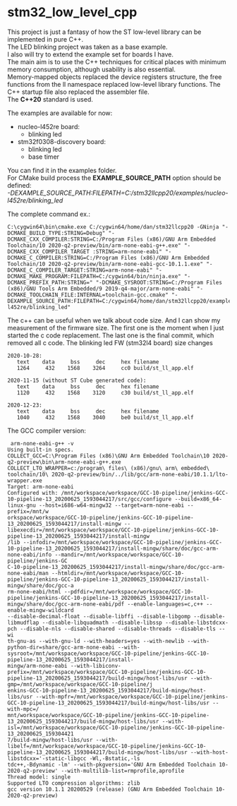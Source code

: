 # stm32_low_level_cpp

This project is just a fantasy of how the ST low-level library can be implemented in pure C++.</br>
The LED blinking project was taken as a base example.</br>
I also will try to extend the example set for boards I have.</br>
The main aim is to use the C++ techniques for critical places with minimum memory consumption, although usability is also essential.</br>
Memory-mapped objects replaced the device registers structure, the free functions from the ll namespace replaced low-level library functions.
The C++ startup file also replaced the assembler file.</br>
The **C++20** standard is used.</br>

The examples are available for now: 
 - nucleo-l452re board:
   - blinking led
 - stm32f0308-discovery board:
   - blinking led
   - base timer
   
You can find it in the examples folder.</br>
For CMake build process the **EXAMPLE_SOURCE_PATH** option should be defined:</br>
_-DEXAMPLE_SOURCE_PATH:FILEPATH=C:/stm32llcpp20/examples/nucleo-l452re/blinking_led_

The complete command ex.:
```
C:\cygwin64\bin\cmake.exe C:/cygwin64/home/dan/stm32llcpp20 -GNinja "-DCMAKE_BUILD_TYPE:STRING=Debug" "-DCMAKE_CXX_COMPILER:STRING=C:/Program Files (x86)/GNU Arm Embedded Toolchain/10 2020-q2-preview/bin/arm-none-eabi-g++.exe" "-DCMAKE_CXX_COMPILER_TARGET :STRING=arm-none-eabi" "-DCMAKE_C_COMPILER:STRING=C:/Program Files (x86)/GNU Arm Embedded Toolchain/10 2020-q2-preview/bin/arm-none-eabi-gcc-10.1.1.exe" "-DCMAKE_C_COMPILER_TARGET:STRING=arm-none-eabi" "-DCMAKE_MAKE_PROGRAM:FILEPATH=C:/cygwin64/bin/ninja.exe" "-DCMAKE_PREFIX_PATH:STRING=" "-DCMAKE_SYSROOT:STRING=C:/Program Files (x86)/GNU Tools Arm Embedded/9 2019-q4-major/arm-none-eabi" "-DCMAKE_TOOLCHAIN_FILE:INTERNAL=toolchain-gcc.cmake" "-DEXAMPLE_SOURCE_PATH:FILEPATH=C:/cygwin64/home/dan/stm32llcpp20/examples/nucleo-l452re/blinking_led"
```

The c++ can be useful when we talk about code size. And I can show my measurement of the firmware size. 
The first one is the moment when I just started the c code replacement. The last one is the final commit, which removed all c code. 
The blinking led FW (stm32l4 board) size changes
```
2020-10-28:
   text    data     bss     dec     hex filename
   1264     432    1568    3264     cc0 build/st_ll_app.elf
```
```   
2020-11-15 (without ST Cube generated code):
   text    data     bss     dec     hex filename
   1120     432    1568    3120     c30 build/st_ll_app.elf
```
```
2020-12-23:
   text    data     bss     dec     hex filename
   1040     432    1568    3040     be0 build/st_ll_app.elf
```

The GCC compiler version:</br>
``` 
 arm-none-eabi-g++ -v
Using built-in specs.
COLLECT_GCC=C:\Program Files (x86)\GNU Arm Embedded Toolchain\10 2020-q2-preview\bin\arm-none-eabi-g++.exe
COLLECT_LTO_WRAPPER=c:/program\ files\ (x86)/gnu\ arm\ embedded\ toolchain/10\ 2020-q2-preview/bin/../lib/gcc/arm-none-eabi/10.1.1/lto-wrapper.exe
Target: arm-none-eabi
Configured with: /mnt/workspace/workspace/GCC-10-pipeline/jenkins-GCC-10-pipeline-13_20200625_1593044217/src/gcc/configure --build=x86_64-linux-gnu --host=i686-w64-mingw32 --target=arm-none-eabi --prefix=/mnt/w
orkspace/workspace/GCC-10-pipeline/jenkins-GCC-10-pipeline-13_20200625_1593044217/install-mingw --libexecdir=/mnt/workspace/workspace/GCC-10-pipeline/jenkins-GCC-10-pipeline-13_20200625_1593044217/install-mingw
/lib --infodir=/mnt/workspace/workspace/GCC-10-pipeline/jenkins-GCC-10-pipeline-13_20200625_1593044217/install-mingw/share/doc/gcc-arm-none-eabi/info --mandir=/mnt/workspace/workspace/GCC-10-pipeline/jenkins-GC
C-10-pipeline-13_20200625_1593044217/install-mingw/share/doc/gcc-arm-none-eabi/man --htmldir=/mnt/workspace/workspace/GCC-10-pipeline/jenkins-GCC-10-pipeline-13_20200625_1593044217/install-mingw/share/doc/gcc-a
rm-none-eabi/html --pdfdir=/mnt/workspace/workspace/GCC-10-pipeline/jenkins-GCC-10-pipeline-13_20200625_1593044217/install-mingw/share/doc/gcc-arm-none-eabi/pdf --enable-languages=c,c++ --enable-mingw-wildcard
--disable-decimal-float --disable-libffi --disable-libgomp --disable-libmudflap --disable-libquadmath --disable-libssp --disable-libstdcxx-pch --disable-nls --disable-shared --disable-threads --disable-tls --wi
th-gnu-as --with-gnu-ld --with-headers=yes --with-newlib --with-python-dir=share/gcc-arm-none-eabi --with-sysroot=/mnt/workspace/workspace/GCC-10-pipeline/jenkins-GCC-10-pipeline-13_20200625_1593044217/install-
mingw/arm-none-eabi --with-libiconv-prefix=/mnt/workspace/workspace/GCC-10-pipeline/jenkins-GCC-10-pipeline-13_20200625_1593044217/build-mingw/host-libs/usr --with-gmp=/mnt/workspace/workspace/GCC-10-pipeline/j
enkins-GCC-10-pipeline-13_20200625_1593044217/build-mingw/host-libs/usr --with-mpfr=/mnt/workspace/workspace/GCC-10-pipeline/jenkins-GCC-10-pipeline-13_20200625_1593044217/build-mingw/host-libs/usr --with-mpc=/
mnt/workspace/workspace/GCC-10-pipeline/jenkins-GCC-10-pipeline-13_20200625_1593044217/build-mingw/host-libs/usr --with-isl=/mnt/workspace/workspace/GCC-10-pipeline/jenkins-GCC-10-pipeline-13_20200625_159304421
7/build-mingw/host-libs/usr --with-libelf=/mnt/workspace/workspace/GCC-10-pipeline/jenkins-GCC-10-pipeline-13_20200625_1593044217/build-mingw/host-libs/usr --with-host-libstdcxx='-static-libgcc -Wl,-Bstatic,-ls
tdc++,-Bdynamic -lm' --with-pkgversion='GNU Arm Embedded Toolchain 10-2020-q2-preview' --with-multilib-list=rmprofile,aprofile
Thread model: single
Supported LTO compression algorithms: zlib
gcc version 10.1.1 20200529 (release) (GNU Arm Embedded Toolchain 10-2020-q2-preview)
```

